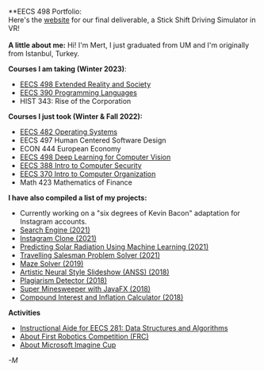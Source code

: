 **EECS 498 Portfolio:\
Here's the [website](https://stickshiftsim.spar.sh) for our final deliverable, a Stick Shift Driving Simulator in VR!
\
\
**A little about me:**
Hi! I'm Mert, I just graduated from UM and I'm originally from Istanbul, Turkey.


**Courses I am taking (Winter 2023)**:

- [EECS 498 Extended Reality and Society](https://umichxr.com/)
- [EECS 390 Programming Languages](https://eecs390.org/)
- HIST 343: Rise of the Corporation


**Courses I just took (Winter & Fall 2022):**

- [EECS 482 Operating Systems](https://web.eecs.umich.edu/~harshavm/eecs482/)
- EECS 497 Human Centered Software Design
- ECON 444 European Economy
- [EECS 498 Deep Learning for Computer Vision](https://web.eecs.umich.edu/~justincj/teaching/eecs498/WI2022/)
- [EECS 388 Intro to Computer Security](https://eecs388.org/)
- [EECS 370 Intro to Computer Organization](https://eecs370.github.io/)
- Math 423 Mathematics of Finance

**I have also compiled a list of my projects:**

- Currently working on a "six degrees of Kevin Bacon" adaptation for Instagram accounts.
- [Search Engine (2021)](search-engine)
- [Instagram Clone (2021)](instagram)
- [Predicting Solar Radiation Using Machine Learning (2021)](solar-radiation)
- [Travelling Salesman Problem Solver (2021)](tsp)
- [Maze Solver (2019)](https://github.com/mertgerdan/personal-projects/tree/cs-p-project)
- [Artistic Neural Style Slideshow (ANSS) (2018)](anss)
- [Plagiarism Detector (2018)](https://github.com/mertgerdan/personal-projects/tree/plagiarismdetector)
- [Super Minesweeper with JavaFX (2018)](https://github.com/mertgerdan/personal-projects/tree/minesweeper)
- [Compound Interest and Inflation Calculator (2018)](https://github.com/mertgerdan/personal-projects/tree/compinterestcalc)


**Activities**
- [Instructional Aide for EECS 281: Data Structures and Algorithms](ia281)
- [About First Robotics Competition (FRC)](frc)
- [About Microsoft Imagine Cup](imagine)

_-M_
